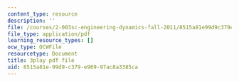 ```yaml
---
content_type: resource
description: ''
file: /courses/2-003sc-engineering-dynamics-fall-2011/8515a81e99d9c379e96997ac8a3385ca_ZNVvYg1FOPk.pdf
file_type: application/pdf
learning_resource_types: []
ocw_type: OCWFile
resourcetype: Document
title: 3play pdf file
uid: 8515a81e-99d9-c379-e969-97ac8a3385ca
---
```

